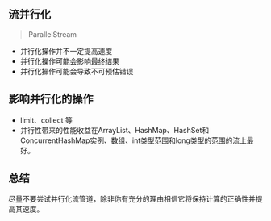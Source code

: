 ## 流并行化
> ParallelStream
- 并行化操作并不一定提高速度
- 并行化操作可能会影响最终结果
- 并行化操作可能会导致不可预估错误

## 影响并行化的操作
- limit、collect 等
- 并行性带来的性能收益在ArrayList、HashMap、HashSet和ConcurrentHashMap实例、数组、int类型范围和long类型的范围的流上最好。

## 总结
尽量不要尝试并行化流管道，除非你有充分的理由相信它将保持计算的正确性并提高其速度。
